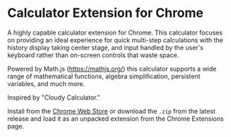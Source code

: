 # Calculator Extension for Chrome

A highly capable calculator extension for Chrome. This calculator focuses on providing an ideal experience for quick multi-step calculations with the history display taking center stage, and input handled by the user's keyboard rather than on-screen controls that waste space.

Powered by Math.js (https://mathjs.org/) this calculator supports a wide range of mathematical functions, algebra simplification, persistent variables, and much more.

Inspired by "Cloudy Calculator."

Install from the [Chrome Web Store](https://chromewebstore.google.com/detail/calculator-extension/dmhmlobnaedkbnimkaloknldpncfafjl?authuser=0&hl=en) or download the `.zip` from the latest release and load it as an unpacked extension from the Chrome Extensions page.
